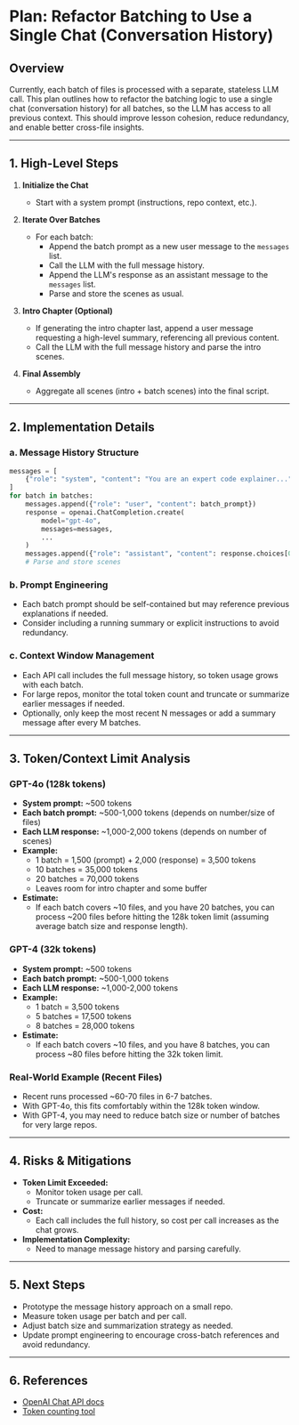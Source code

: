 # Plan: Refactor Batching to Use a Single Chat (Conversation History)

## Overview

Currently, each batch of files is processed with a separate, stateless LLM call. This plan outlines how to refactor the batching logic to use a single chat (conversation history) for all batches, so the LLM has access to all previous context. This should improve lesson cohesion, reduce redundancy, and enable better cross-file insights.

---

## 1. High-Level Steps

1. **Initialize the Chat**
   - Start with a system prompt (instructions, repo context, etc.).

2. **Iterate Over Batches**
   - For each batch:
     - Append the batch prompt as a new user message to the `messages` list.
     - Call the LLM with the full message history.
     - Append the LLM's response as an assistant message to the `messages` list.
     - Parse and store the scenes as usual.

3. **Intro Chapter (Optional)**
   - If generating the intro chapter last, append a user message requesting a high-level summary, referencing all previous content.
   - Call the LLM with the full message history and parse the intro scenes.

4. **Final Assembly**
   - Aggregate all scenes (intro + batch scenes) into the final script.

---

## 2. Implementation Details

### a. Message History Structure
```python
messages = [
    {"role": "system", "content": "You are an expert code explainer..."}
]
for batch in batches:
    messages.append({"role": "user", "content": batch_prompt})
    response = openai.ChatCompletion.create(
        model="gpt-4o",
        messages=messages,
        ...
    )
    messages.append({"role": "assistant", "content": response.choices[0].message.content})
    # Parse and store scenes
```

### b. Prompt Engineering
- Each batch prompt should be self-contained but may reference previous explanations if needed.
- Consider including a running summary or explicit instructions to avoid redundancy.

### c. Context Window Management
- Each API call includes the full message history, so token usage grows with each batch.
- For large repos, monitor the total token count and truncate or summarize earlier messages if needed.
- Optionally, only keep the most recent N messages or add a summary message after every M batches.

---

## 3. Token/Context Limit Analysis

### GPT-4o (128k tokens)
- **System prompt:** ~500 tokens
- **Each batch prompt:** ~500-1,000 tokens (depends on number/size of files)
- **Each LLM response:** ~1,000-2,000 tokens (depends on number of scenes)
- **Example:**
  - 1 batch = 1,500 (prompt) + 2,000 (response) = 3,500 tokens
  - 10 batches = 35,000 tokens
  - 20 batches = 70,000 tokens
  - Leaves room for intro chapter and some buffer
- **Estimate:**
  - If each batch covers ~10 files, and you have 20 batches, you can process ~200 files before hitting the 128k token limit (assuming average batch size and response length).

### GPT-4 (32k tokens)
- **System prompt:** ~500 tokens
- **Each batch prompt:** ~500-1,000 tokens
- **Each LLM response:** ~1,000-2,000 tokens
- **Example:**
  - 1 batch = 3,500 tokens
  - 5 batches = 17,500 tokens
  - 8 batches = 28,000 tokens
- **Estimate:**
  - If each batch covers ~10 files, and you have 8 batches, you can process ~80 files before hitting the 32k token limit.

### Real-World Example (Recent Files)
- Recent runs processed ~60-70 files in 6-7 batches.
- With GPT-4o, this fits comfortably within the 128k token window.
- With GPT-4, you may need to reduce batch size or number of batches for very large repos.

---

## 4. Risks & Mitigations
- **Token Limit Exceeded:**
  - Monitor token usage per call.
  - Truncate or summarize earlier messages if needed.
- **Cost:**
  - Each call includes the full history, so cost per call increases as the chat grows.
- **Implementation Complexity:**
  - Need to manage message history and parsing carefully.

---

## 5. Next Steps
- Prototype the message history approach on a small repo.
- Measure token usage per batch and per call.
- Adjust batch size and summarization strategy as needed.
- Update prompt engineering to encourage cross-batch references and avoid redundancy.

---

## 6. References
- [OpenAI Chat API docs](https://platform.openai.com/docs/guides/gpt)
- [Token counting tool](https://platform.openai.com/tokenizer) 